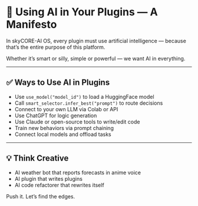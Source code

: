 # **🤖 Using AI in Your Plugins — A Manifesto**

In skyCORE-AI OS, every plugin must use artificial intelligence — because that’s the entire purpose of this platform.

Whether it’s smart or silly, simple or powerful — we want AI in everything.

---

## **✅ Ways to Use AI in Plugins**

- Use `use_model("model_id")` to load a HuggingFace model
- Call `smart_selector.infer_best("prompt")` to route decisions
- Connect to your own LLM via Colab or API
- Use ChatGPT for logic generation
- Use Claude or open-source tools to write/edit code
- Train new behaviors via prompt chaining
- Connect local models and offload tasks

---

## **💡 Think Creative**

- AI weather bot that reports forecasts in anime voice
- AI plugin that writes plugins
- AI code refactorer that rewrites itself

Push it. Let’s find the edges.